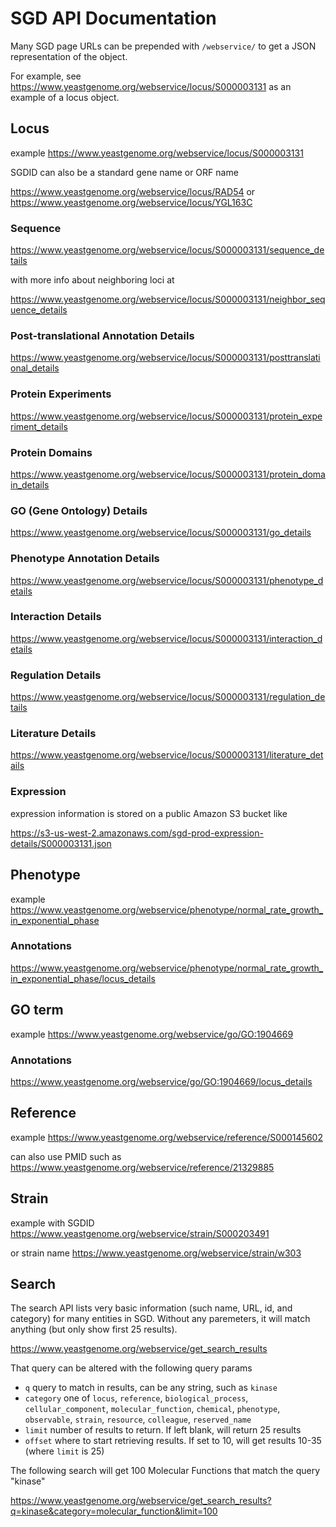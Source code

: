 # SGD API Documentation

Many SGD page URLs can be prepended with `/webservice/` to get a JSON representation of the object.

For example, see https://www.yeastgenome.org/webservice/locus/S000003131 as an example of a locus object.

## Locus

example https://www.yeastgenome.org/webservice/locus/S000003131

SGDID can also be a standard gene name or ORF name

https://www.yeastgenome.org/webservice/locus/RAD54 or https://www.yeastgenome.org/webservice/locus/YGL163C

### Sequence

https://www.yeastgenome.org/webservice/locus/S000003131/sequence_details

with more info about neighboring loci at

https://www.yeastgenome.org/webservice/locus/S000003131/neighbor_sequence_details

### Post-translational Annotation Details

https://www.yeastgenome.org/webservice/locus/S000003131/posttranslational_details

### Protein Experiments

https://www.yeastgenome.org/webservice/locus/S000003131/protein_experiment_details

### Protein Domains

https://www.yeastgenome.org/webservice/locus/S000003131/protein_domain_details

### GO (Gene Ontology) Details

https://www.yeastgenome.org/webservice/locus/S000003131/go_details

### Phenotype Annotation Details

https://www.yeastgenome.org/webservice/locus/S000003131/phenotype_details

### Interaction Details

https://www.yeastgenome.org/webservice/locus/S000003131/interaction_details

### Regulation Details

https://www.yeastgenome.org/webservice/locus/S000003131/regulation_details

### Literature Details

https://www.yeastgenome.org/webservice/locus/S000003131/literature_details

### Expression

expression information is stored on a public Amazon S3 bucket like

https://s3-us-west-2.amazonaws.com/sgd-prod-expression-details/S000003131.json

## Phenotype

example https://www.yeastgenome.org/webservice/phenotype/normal_rate_growth_in_exponential_phase

### Annotations

https://www.yeastgenome.org/webservice/phenotype/normal_rate_growth_in_exponential_phase/locus_details

## GO term

example https://www.yeastgenome.org/webservice/go/GO:1904669

### Annotations

https://www.yeastgenome.org/webservice/go/GO:1904669/locus_details

## Reference

example https://www.yeastgenome.org/webservice/reference/S000145602

can also use PMID such as https://www.yeastgenome.org/webservice/reference/21329885

## Strain

example with SGDID https://www.yeastgenome.org/webservice/strain/S000203491

or strain name https://www.yeastgenome.org/webservice/strain/w303

## Search

The search API lists very basic information (such name, URL, id, and category) for many entities in SGD. Without any paremeters, it will match anything (but only show first 25 results).

https://www.yeastgenome.org/webservice/get_search_results

That query can be altered with the following query params

* `q` query to match in results, can be any string, such as `kinase`
* `category` one of `locus`, `reference`, `biological_process`, `cellular_component`, `molecular_function`, `chemical`, `phenotype`, `observable`, `strain`, `resource`, `colleague`, `reserved_name`
* `limit` number of results to return. If left blank, will return 25 results
* `offset` where to start retrieving results. If set to 10, will get results 10-35 (where `limit` is 25)

The following search will get 100 Molecular Functions that match the query "kinase"

https://www.yeastgenome.org/webservice/get_search_results?q=kinase&category=molecular_function&limit=100
